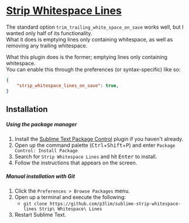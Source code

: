 # [Strip Whitespace Lines](//packagecontrol.io/packages/Strip%20Whitespace%20Lines)

The standard option `trim_trailing_white_space_on_save` works well, but I wanted only half of its functionality.  
What it does is emptying lines only containing whitespace, as well as removing any trailing whitespace.

What this plugin does is the former; emptying lines only containing whitespace.  
You can enable this through the preferences (or syntax-specific) like so:
```json
{
	"strip_whitespace_lines_on_save": true,
}
```

## Installation

##### Using the package manager

1. Install the [Sublime Text Package Control](//packagecontrol.io/installation) plugin if you haven't already.
2. Open up the command palette (<kbd>Ctrl</kbd>+<kbd>Shift</kbd>+<kbd>P</kbd>) and enter `Package Control: Install Package`
3. Search for `Strip Whitespace Lines` and hit <kbd>Enter</kbd> to install.
4. Follow the instructions that appears on the screen.

##### Manual installation with Git

1. Click the `Preferences > Browse Packages` menu.
2. Open up a terminal and execute the following:
    - `git clone https://github.com/p3lim/sublime-strip-whitespace-lines Strip\ Whitespace\ Lines`
3. Restart Sublime Text.

